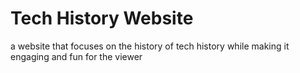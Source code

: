 # Tech History Website
 a website that focuses on the history of tech history while making it engaging and fun for the viewer
